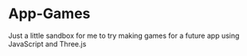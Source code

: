 # App-Games
Just a little sandbox for me to try making games for a future app using JavaScript and Three.js
